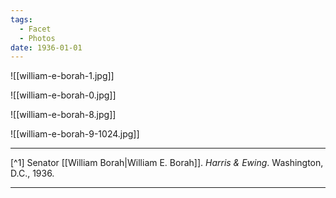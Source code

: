 ```yaml
---
tags:
  - Facet
  - Photos
date: 1936-01-01
---
```

![[william-e-borah-1.jpg]]

![[william-e-borah-0.jpg]]

![[william-e-borah-8.jpg]]

![[william-e-borah-9-1024.jpg]]

---

[^1] Senator [[William Borah|William E. Borah]]. *Harris & Ewing*. Washington, D.C., 1936.

---